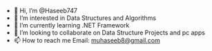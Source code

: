 - 👋 Hi, I’m @Haseeb747
- 👀 I’m interested in Data Structures and Algorithms
- 🌱 I’m currently learning .NET Framework
- 💞️ I’m looking to collaborate on Data Structure Projects and pc apps
- 📫 How to reach me Email: muhaseeb8@gmail.com

<!---
Haseeb747/Haseeb747 is a ✨ special ✨ repository because its `README.md` (this file) appears on your GitHub profile.
You can click the Preview link to take a look at your changes.
--->

